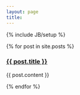 ```yaml
---
layout: page
title: 
---
```

{% include JB/setup %}

{% for post in site.posts %}

  <h3><a href="{{ post.url }}">{{ post.title }}</a></h3>
{{ post.content }}

{% endfor %}

